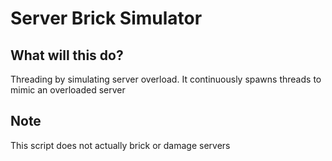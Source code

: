 # Server Brick Simulator

## What will this do?
Threading by simulating server overload. It continuously spawns threads to mimic an overloaded server

## Note
This script does not actually brick or damage servers
